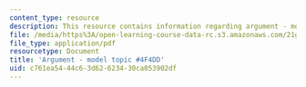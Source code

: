 ```yaml
---
content_type: resource
description: This resource contains information regarding argument - model topic.
file: /media/https%3A/open-learning-course-data-rc.s3.amazonaws.com/21g-222-expository-writing-for-bilingual-students-fall-2002/c761ea5444c63d62623430ca053902df_MIT21G_222F02_argmntmodel.pdf
file_type: application/pdf
resourcetype: Document
title: 'Argument - model topic #4F4DD'
uid: c761ea54-44c6-3d62-6234-30ca053902df
---
```

